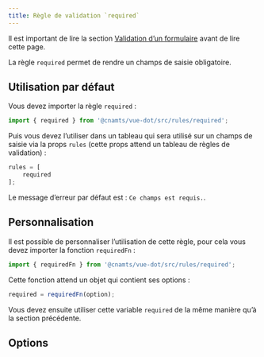 ```yaml
---
title: Règle de validation `required`
---
```


Il est important de lire la section [Validation d’un formulaire](/guides/validation-formulaire#validation-du-formulaire) avant de lire cette page.

La règle `required` permet de rendre un champs de saisie obligatoire.

## Utilisation par défaut

Vous devez importer la règle `required` :

```ts
import { required } from '@cnamts/vue-dot/src/rules/required';
```

Puis vous devez l’utiliser dans un tableau qui sera utilisé sur un champs de saisie via la props `rules` (cette props attend un tableau de règles de validation) :

```ts
rules = [
    required
];
```

<doc-alert type="info">

Le message d’erreur par défaut est : `Ce champs est requis.`.

</doc-alert>

## Personnalisation

Il est possible de personnaliser l’utilisation de cette règle, pour cela vous devez importer la fonction `requiredFn` :

```ts
import { requiredFn } from '@cnamts/vue-dot/src/rules/required';
```

Cette fonction attend un objet qui contient ses options :

```ts
required = requiredFn(option);
```

Vous devez ensuite utiliser cette variable `required` de la même manière qu’à la section précédente.

## Options

<doc-rule-option-table name="required"></doc-rule-option-table>
